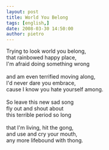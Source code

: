 ```yaml
---
layout: post
title: World You Belong
tags: [english,]
date: 2008-03-30 14:50:00
author: pietro
---
```

Trying to look world you belong,<br/>that rainbowed happy place,<br/>I'm afraid doing something wrong<br/><br/>and am even terrified moving along,<br/>I'd never dare you embrace,<br/>cause I know you hate yourself among.<br/><br/>So leave this new sad song<br/>fly out and shout about<br/>this terrible period so long<br/><br/>that I'm living, hit the gong,<br/>and use and cry your mouth,<br/>any more lifebound with thong.

